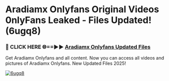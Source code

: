 # Aradiamx Onlyfans Original Videos 0nlyFans Leaked - Files Updated! (6ugq8)

<h3>🔴 CLICK HERE 🌐==►► <a href="https://tinyurl.com/ehrbuxhb" rel="nofollow">Aradiamx Onlyfans Updated Files</a></h3>

Get Aradiamx Onlyfans and all content. Now you can access all videos and pictures of Aradiamx Onlyfans. New Updated Files 2025!

[![6ugq8](https://i.imgur.com/lVYEuWS.gif)](https://tinyurl.com/ehrbuxhb)

